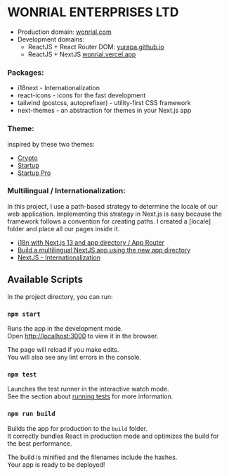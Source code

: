 # WONRIAL ENTERPRISES LTD

- Production domain: [wonrial.com](https://wonrial.com)
- Development domains:
  - ReactJS + React Router DOM: [yurapa.github.io](https://yurapa.github.io)
  - ReactJS + NextJS [wonrial.vercel.app](https://wonrial.vercel.app/)

### Packages:

- i18next - Internationalization
- react-icons - icons for the fast development
- tailwind (postcss, autoprefixer) - utility-first CSS framework
- next-themes - an abstraction for themes in your Next.js app

### Theme:
inspired by these two themes:
- [Crypto](https://uideck.com/templates/crypto-tailwind/)
- [Startup](https://nextjstemplates.com/templates/startup)
- [Startup Pro](https://nextjstemplates.com/templates/saas-starter-startup)

### Multilingual / Internationalization:

In this project, I use a path-based strategy to determine the locale of our web application. Implementing this strategy in Next.js is easy because the framework follows a convention for creating paths. I created a [locale] folder and place all our pages inside it.
- [i18n with Next.js 13 and app directory / App Router](https://locize.com/blog/next-13-app-dir-i18n/)
- [Build a multilingual NextJS app using the new app directory](https://carlogino.com/blog/nextjs13-i18n)
- [NextJS - Internationalization](https://nextjs.org/docs/app/building-your-application/routing/internationalization)

## Available Scripts

In the project directory, you can run:

### `npm start`

Runs the app in the development mode.\
Open [http://localhost:3000](http://localhost:3000) to view it in the browser.

The page will reload if you make edits.\
You will also see any lint errors in the console.

### `npm test`

Launches the test runner in the interactive watch mode.\
See the section about [running tests](https://facebook.github.io/create-react-app/docs/running-tests) for more information.

### `npm run build`

Builds the app for production to the `build` folder.\
It correctly bundles React in production mode and optimizes the build for the best performance.

The build is minified and the filenames include the hashes.\
Your app is ready to be deployed!